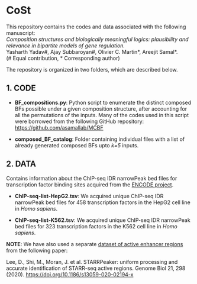 # CoSt
 
This repository contains the codes and data associated with the following manuscript:<br>
<i>Composition structures and biologically meaningful logics: plausibility and relevance in bipartite models of gene regulation.</i><br>
Yasharth Yadav#, Ajay Subbaroyan#, Olivier C. Martin*, Areejit Samal*.<br>
(# Equal contribution, * Corresponding author)<br>

The repository is organized in two folders, which are described below. 

## 1. CODE

- **BF_compositions.py**: Python script to enumerate the distinct composed BFs possible under a given composition structure, after accounting for all the permutations of the inputs. Many of the codes used in this script were borrowed from the following GitHub repository: https://github.com/asamallab/MCBF

- **composed_BF_catalog**: Folder containing individual files with a list of already generated composed BFs upto <i>k=5</i> inputs.

## 2. DATA

Contains information about the ChIP-seq IDR narrowPeak bed files for transcription factor binding sites acquired from the [ENCODE project](https://www.encodeproject.org).

- **ChIP-seq-list-HepG2.tsv**: We acquired unique ChIP-seq IDR narrowPeak bed files for 458 transcription factors in the HepG2 cell line in *Homo sapiens*.

- **ChIP-seq-list-K562.tsv**: We acquired unique ChIP-seq IDR narrowPeak bed files for 323 transcription factors in the K562 cell line in *Homo sapiens*.

**NOTE**: We have also used a separate [dataset of active enhancer regions](https://static-content.springer.com/esm/art%3A10.1186%2Fs13059-020-02194-x/MediaObjects/13059_2020_2194_MOESM2_ESM.xlsx) from the following paper:

Lee, D., Shi, M., Moran, J. et al. STARRPeaker: uniform processing and accurate identification of STARR-seq active regions. Genome Biol 21, 298 (2020). https://doi.org/10.1186/s13059-020-02194-x <br>
